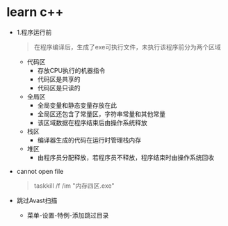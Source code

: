 # learn c++


+ 1.程序运行前
  > 在程序编译后，生成了exe可执行文件，未执行该程序前分为两个区域
	+ 代码区
		- 存放CPU执行的机器指令
		- 代码区是共享的
		- 代码区是只读的
	+ 全局区
		- 全局变量和静态变量存放在此
		- 全局区还包含了常量区，字符串常量和其他常量
		- 该区域数据在程序结束后由操作系统释放
	+ 栈区
		- 编译器生成的代码在运行时管理栈内存
	+ 堆区
		- 由程序员分配释放，若程序员不释放，程序结束时由操作系统回收



+ cannot open file
  > taskkill /f /im "内存四区.exe"




+ 跳过Avast扫描
	+ 菜单-设置-特例-添加跳过目录